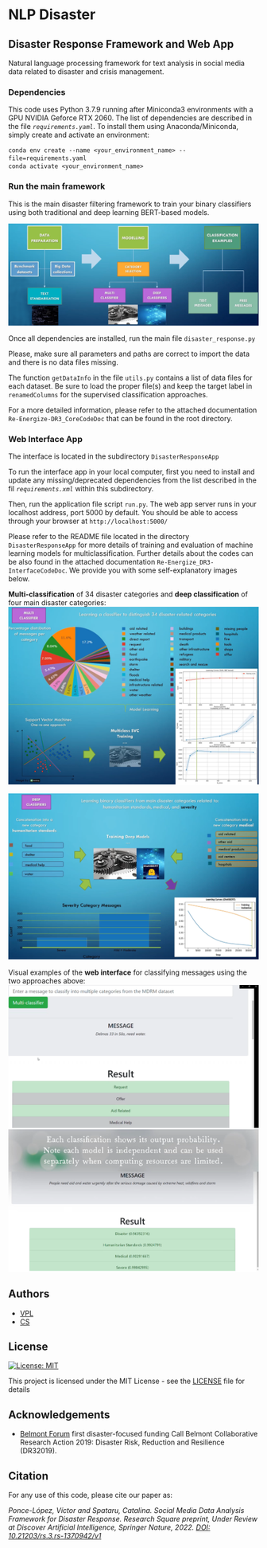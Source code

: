 # NLP Disaster 

## Disaster Response Framework and Web App

Natural language processing framework for text analysis in social media data related to disaster and crisis management.

### Dependencies

This code uses Python 3.7.9 running after Miniconda3 environments with a GPU NVIDIA Geforce RTX 2060. The list of dependencies are described in the file _```requirements.yaml```_. To install them using Anaconda/Miniconda, simply create and activate an environment:

```
conda env create --name <your_environment_name> --file=requirements.yaml
conda activate <your_environment_name>
```

### Run the main framework

This is the main disaster filtering framework to train your binary classifiers using both traditional and deep learning BERT-based models.

![alt text](img/diagram.png "Schematic Diagram - Disaster Filtering Framework")

Once all dependencies are installed, run the main file ```disaster_response.py```

Please, make sure all parameters and paths are correct to import the data and there is no data files missing.

The function ```getDataInfo``` in the file ```utils.py``` contains a list of data files for each dataset. Be sure to load the proper file(s) and keep the target label in ```renamedColumns``` for the supervised classification approaches.

For a more detailed information, please refer to the attached documentation `Re-Energize-DR3_CoreCodeDoc` that can be found in the root directory.

### Web Interface App

The interface is located in the subdirectory ```DisasterResponseApp```

To run the interface app in your local computer, first you need to install and update any missing/deprecated dependencies from the list described in the fil _```requirements.xml```_ within this subdirectory.

Then, run the application file script ```run.py```. The web app server runs in your localhost address, port 5000 by default. You should be able to access through your browser at ```http://localhost:5000/```

Please refer to the README file located in the directory `DisasterResponseApp` for more details of training and evaluation of machine learning models for multiclassification. Further details about the codes can be also found in the attached documentation `Re-Energize_DR3-InterfaceCodeDoc`. We provide you with some self-explanatory images below.

**Multi-classification** of 34 disaster categories and **deep classification** of four main disaster categories:
![alt text](img/multiclass.png "Multi-classification of 34 disaster categories using SVC model.")

![alt text](img/deep.png "Binary classifications using multiple deep learning DistilBERT models.")

Visual examples of the **web interface** for classifying messages using the two approaches above:
![alt text](img/exampleMulti.png "Example of multi-classification visualisation on test input messages.")
![alt text](img/exampleDeep.png "Example of deep classification visualisation on test input messages.")


<a name="authors"></a>
## Authors

* [VPL](https://github.com/vponcelo)
* [CS](https://github.com/catalina2021)

<a name="license"></a>
## License
[![License: MIT](https://img.shields.io/badge/License-MIT-yellow.svg)](https://opensource.org/licenses/MIT)

This project is licensed under the MIT License - see the [LICENSE](LICENSE) file for details

<a name="acknowledgement"></a>
## Acknowledgements

* [Belmont Forum](https://www.belmontforum.org/archives/projects/re-energize-governance-of-disaster-risk-reduction-and-resilience-for-sustainable-development) first disaster-focused funding Call Belmont Collaborative Research Action 2019: Disaster Risk, Reduction and Resilience (DR32019).

<a name="citation"></a>
## Citation

For any use of this code, please cite our paper as:

<cite>Ponce-López, Víctor and Spataru, Catalina. Social Media Data Analysis Framework for Disaster Response. Research Square preprint, Under Review at Discover Artificial Intelligence, Springer Nature, 2022. [DOI: 10.21203/rs.3.rs-1370942/v1](https://doi.org/10.21203/rs.3.rs-1370942/v1) </cite>
